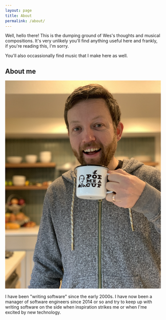 ```yaml
---
layout: page
title: About
permalink: /about/
---
```


Well, hello there! This is the dumping ground of Wes's thoughts and musical
compositions. It's very unlikely you'll find anything useful here and frankly,
if you're reading this, I'm sorry.

You'll also occassionally find music that I make here as well.

## About me
![me](/assets/me.jpg)

I have been "writing software" since the early 2000s. I have now been a manager
of software engineers since 2014 or so and try to keep up with writing software
on the side when inspiration strikes me or when I'me excited by new technology.
